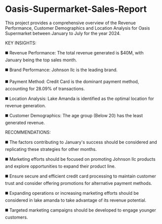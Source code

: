 # Oasis-Supermarket-Sales-Report
This project provides a comprehensive overview of the Revenue Performance, Customer Demographics and Location Analysis for Oasis Supermarket between January to July for the year 2024.

KEY INSIGHTS:

◼️  Revenue Performance: The total revenue generated is $40M, with January being the top sales month.

◼️  Brand Performance: Johnson llc is the leading brand.

◼️  Payment Method: Credit Card is the dominant payment method, accounting for 28.09% of transactions.

◼️  Location Analysis: Lake Amanda is identified as the optimal location for revenue generation.

◼️  Customer Demographics: The age group (Below 20) has the least generated revenue.
 
RECOMMENDATIONS:

◼️  The factors contributing to January's success should be considered and replicating these strategies for other months.


◼️  Marketing efforts should be focused on promoting Johnson llc products and explore opportunities to expand their product line.


◼️  Ensure secure and efficient credit card processing to maintain customer trust and consider offering promotions for alternative payment methods.


◼️  Expanding operations or increasing marketing efforts should be considered in lake amanda to take advantage of its revenue potential.


◼️  Targeted marketing campaigns should be developed to engage younger customers.
